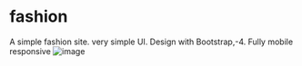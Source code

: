 # fashion
A simple fashion site. very simple UI. Design with Bootstrap,-4. Fully mobile responsive
![image](https://github.com/Shag0r/fashion/assets/101504353/f8209cd4-f39d-4fad-9977-0fcb1a168621)
